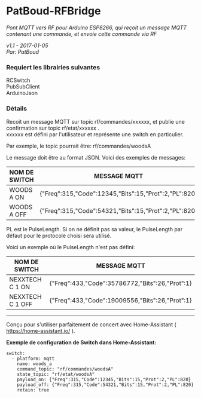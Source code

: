 # PatBoud-RFBridge

*Pont MQTT vers RF pour Arduino ESP8266, qui reçoit un message MQTT contenant une commande, et envoie cette commande via RF*

*v1.1 - 2017-01-05*  
*Par: PatBoud*

### Requiert les librairies suivantes
RCSwitch  
PubSubClient  
ArduinoJson  

### Détails

Recoit un message MQTT sur topic rf/commandes/xxxxxx, et publie une confirmation sur topic rf/etat/xxxxxx .  
xxxxxx est défini par l'utilisateur et représente une switch en particulier.

Par exemple, le topic pourrait être: rf/commandes/woodsA

Le message doit être au format JSON. Voici des exemples de messages:

NOM DE SWITCH | MESSAGE MQTT  
--- | ---
WOODS A ON | {"Freq":315,"Code":12345,"Bits":15,"Prot":2,"PL":820}  
WOODS A OFF | {"Freq":315,"Code":54321,"Bits":15,"Prot":2,"PL":820}

PL est le PulseLength. Si on ne définit pas sa valeur, le PulseLength par défaut
pour le protocole choisi sera utilisé.


Voici un exemple où le PulseLength n'est pas défini:

NOM DE SWITCH | MESSAGE MQTT
--- | ---
NEXXTECH C 1 ON | {"Freq":433,"Code":35786772,"Bits":26,"Prot":1}  
NEXXTECH C 1 OFF | {"Freq":433,"Code":19009556,"Bits":26,"Prot":1}

---
Conçu pour s'utiliser parfaitement de concert avec Home-Assistant ( https://home-assistant.io/ ).

**Exemple de configuration de Switch dans Home-Assistant:**
```
switch:
  - platform: mqtt
    name: woods_a
    command_topic: "rf/commandes/woodsA"
    state_topic: "rf/etat/woodsA"
    payload_on: {"Freq":315,"Code":12345,"Bits":15,"Prot":2,"PL":820}
    payload_off: {"Freq":315,"Code":54321,"Bits":15,"Prot":2,"PL":820}
    retain: true
```
